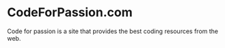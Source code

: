 # CodeForPassion.com
Code for passion is a site that provides the best coding resources from the web.
